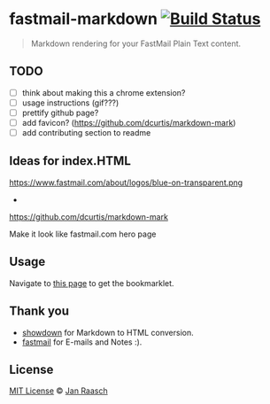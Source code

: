 # fastmail-markdown [![Build Status][travis-image]][travis-url]

> Markdown rendering for your FastMail Plain Text content.

## TODO

- [ ] think about making this a chrome extension?
- [ ] usage instructions (gif???)
- [ ] prettify github page?
- [ ] add favicon? (https://github.com/dcurtis/markdown-mark)
- [ ] add contributing section to readme

## Ideas for index.HTML

https://www.fastmail.com/about/logos/blue-on-transparent.png

+

https://github.com/dcurtis/markdown-mark

Make it look like fastmail.com hero page

## Usage

Navigate to <a href="http://www.janraasch.com/fastmail-markdown">this page</a> to get the bookmarklet.

## Thank you

- [showdown](https://github.com/showdownjs/showdown) for Markdown to HTML conversion.
- [fastmail](https://www.fastmail.com/) for E-mails and Notes :).

## License

[MIT License](http://en.wikipedia.org/wiki/MIT_License) © [Jan Raasch](https://www.janraasch.com)

[travis-image]: https://travis-ci.org/janraasch/fastmail-markdown.svg?branch=gh-pages
[travis-url]: https://travis-ci.org/janraasch/fastmail-markdown
